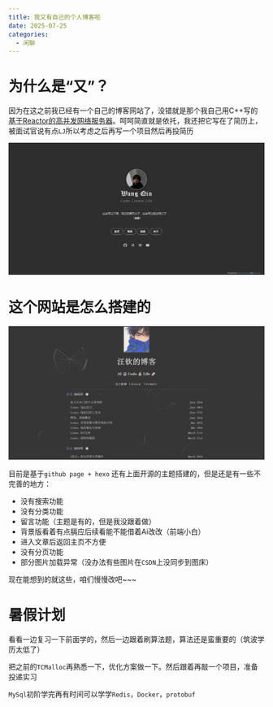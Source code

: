 ```yaml
---
title: 我又有自己的个人博客啦
date: 2025-07-25
categories:
  - 闲聊
---
```

# 为什么是“又”？
因为在这之前我已经有一个自己的博客网站了，没错就是那个我自己用C++写的[基于Reactor的高并发网络服务器](https://github.com/QinMou000/Highly-concurrent-network-server)。呵呵简直就是依托，我还把它写在了简历上，被面试官说有点`LJ`所以考虑之后再写一个项目然后再投简历

![image-20250725092821414](https://raw.githubusercontent.com/QinMou000/pic/main/image-20250725092821414.png)

# 这个网站是怎么搭建的

![image-20250725092849736](https://raw.githubusercontent.com/QinMou000/pic/main/image-20250725092849736.png)

目前是基于`github page + hexo` 还有上面开源的主题搭建的，但是还是有一些不完善的地方：

- 没有搜索功能
- 没有分类功能
- 留言功能（主题是有的，但是我没跟着做）
- 背景版看着有点膈应后续看能不能借着Ai改改（前端小白）
- 进入文章后返回主页不方便
- 没有分页功能
- 部分图片加载异常（没办法有些图片在`CSDN`上没同步到图床）

现在能想到的就这些，咱们慢慢改吧~~~

# 暑假计划

看看一边复习一下前面学的，然后一边跟着刷算法题，算法还是蛮重要的（筑波学历太低了）

把之前的`TCMalloc`再熟悉一下，优化方案做一下。然后跟着再敲一个项目，准备投递实习

`MySql`初阶学完再有时间可以学学`Redis`，`Docker`，`protobuf`

